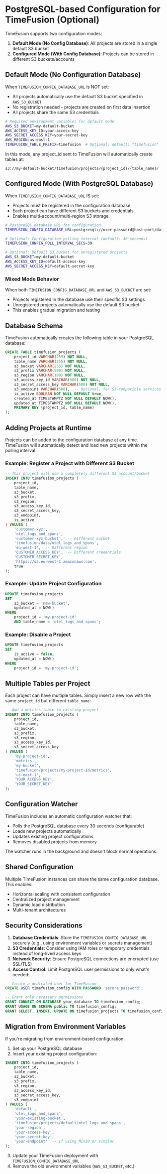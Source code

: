 # PostgreSQL-based Configuration for TimeFusion (Optional)

TimeFusion supports two configuration modes:

1. **Default Mode (No Config Database)**: All projects are stored in a single default S3 bucket
2. **Configured Mode (With Config Database)**: Projects can be stored in different S3 buckets/accounts

## Default Mode (No Configuration Database)

When `TIMEFUSION_CONFIG_DATABASE_URL` is NOT set:
- All projects automatically use the default S3 bucket specified in `AWS_S3_BUCKET`
- No registration needed - projects are created on first data insertion
- All projects share the same S3 credentials

```bash
# Required environment variables for default mode
AWS_S3_BUCKET=my-default-bucket
AWS_ACCESS_KEY_ID=your-access-key
AWS_SECRET_ACCESS_KEY=your-secret-key
AWS_REGION=us-east-1
TIMEFUSION_TABLE_PREFIX=timefusion  # Optional, default: "timefusion"
```

In this mode, any project_id sent to TimeFusion will automatically create tables at:
```
s3://my-default-bucket/timefusion/projects/{project_id}/{table_name}/
```

## Configured Mode (With PostgreSQL Database)

When `TIMEFUSION_CONFIG_DATABASE_URL` IS set:
- Projects must be registered in the configuration database
- Each project can have different S3 buckets and credentials
- Enables multi-account/multi-region S3 storage

```bash
# PostgreSQL database URL for configuration
TIMEFUSION_CONFIG_DATABASE_URL=postgresql://user:password@host:port/database

# Optional: Configuration polling interval (default: 30 seconds)
TIMEFUSION_CONFIG_POLL_INTERVAL_SECS=30

# Optional: Default S3 bucket for unregistered projects
AWS_S3_BUCKET=my-default-bucket
AWS_ACCESS_KEY_ID=default-access-key
AWS_SECRET_ACCESS_KEY=default-secret-key
```

### Mixed Mode Behavior

When both `TIMEFUSION_CONFIG_DATABASE_URL` and `AWS_S3_BUCKET` are set:
- Projects registered in the database use their specific S3 settings
- Unregistered projects automatically use the default S3 bucket
- This enables gradual migration and testing

## Database Schema

TimeFusion automatically creates the following table in your PostgreSQL database:

```sql
CREATE TABLE timefusion_projects (
    project_id VARCHAR(255) NOT NULL,
    table_name VARCHAR(255) NOT NULL,
    s3_bucket VARCHAR(255) NOT NULL,
    s3_prefix VARCHAR(500) NOT NULL,
    s3_region VARCHAR(100) NOT NULL,
    s3_access_key_id VARCHAR(500) NOT NULL,
    s3_secret_access_key VARCHAR(500) NOT NULL,
    s3_endpoint VARCHAR(500),  -- Optional, for S3-compatible services
    is_active BOOLEAN NOT NULL DEFAULT true,
    created_at TIMESTAMPTZ NOT NULL DEFAULT NOW(),
    updated_at TIMESTAMPTZ NOT NULL DEFAULT NOW(),
    PRIMARY KEY (project_id, table_name)
);
```

## Adding Projects at Runtime

Projects can be added to the configuration database at any time. TimeFusion will automatically detect and load new projects within the polling interval.

### Example: Register a Project with Different S3 Bucket

```sql
-- This project will use a completely different S3 account/bucket
INSERT INTO timefusion_projects (
    project_id,
    table_name,
    s3_bucket,
    s3_prefix,
    s3_region,
    s3_access_key_id,
    s3_secret_access_key,
    s3_endpoint,
    is_active
) VALUES (
    'customer-xyz',
    'otel_logs_and_spans',
    'customer-xyz-bucket',  -- Different bucket
    'timefusion/data/otel_logs_and_spans',
    'eu-west-1',  -- Different region
    'CUSTOMER_ACCESS_KEY',  -- Different credentials
    'CUSTOMER_SECRET_KEY',
    'https://s3.eu-west-1.amazonaws.com',
    true
);
```

### Example: Update Project Configuration

```sql
UPDATE timefusion_projects 
SET 
    s3_bucket = 'new-bucket',
    updated_at = NOW()
WHERE 
    project_id = 'my-project-id' 
    AND table_name = 'otel_logs_and_spans';
```

### Example: Disable a Project

```sql
UPDATE timefusion_projects 
SET 
    is_active = false,
    updated_at = NOW()
WHERE 
    project_id = 'my-project-id';
```

## Multiple Tables per Project

Each project can have multiple tables. Simply insert a new row with the same `project_id` but different `table_name`:

```sql
-- Add a metrics table to existing project
INSERT INTO timefusion_projects (
    project_id,
    table_name,
    s3_bucket,
    s3_prefix,
    s3_region,
    s3_access_key_id,
    s3_secret_access_key
) VALUES (
    'my-project-id',
    'metrics',
    'my-bucket',
    'timefusion/projects/my-project-id/metrics',
    'us-east-1',
    'YOUR_ACCESS_KEY',
    'YOUR_SECRET_KEY'
);
```

## Configuration Watcher

TimeFusion includes an automatic configuration watcher that:
- Polls the PostgreSQL database every 30 seconds (configurable)
- Loads new projects automatically
- Updates existing project configurations
- Removes disabled projects from memory

The watcher runs in the background and doesn't block normal operations.

## Shared Configuration

Multiple TimeFusion instances can share the same configuration database. This enables:
- Horizontal scaling with consistent configuration
- Centralized project management
- Dynamic load distribution
- Multi-tenant architectures

## Security Considerations

1. **Database Credentials**: Store the `TIMEFUSION_CONFIG_DATABASE_URL` securely (e.g., using environment variables or secrets management)
2. **S3 Credentials**: Consider using IAM roles or temporary credentials instead of long-lived access keys
3. **Network Security**: Ensure PostgreSQL connections are encrypted (use SSL/TLS)
4. **Access Control**: Limit PostgreSQL user permissions to only what's needed:

```sql
-- Create a dedicated user for TimeFusion
CREATE USER timefusion_config WITH PASSWORD 'secure_password';

-- Grant only necessary permissions
GRANT CONNECT ON DATABASE your_database TO timefusion_config;
GRANT USAGE ON SCHEMA public TO timefusion_config;
GRANT SELECT, INSERT, UPDATE ON timefusion_projects TO timefusion_config;
```

## Migration from Environment Variables

If you're migrating from environment-based configuration:

1. Set up your PostgreSQL database
2. Insert your existing project configuration:

```sql
INSERT INTO timefusion_projects (
    project_id,
    table_name,
    s3_bucket,
    s3_prefix,
    s3_region,
    s3_access_key_id,
    s3_secret_access_key,
    s3_endpoint
) VALUES (
    'default',
    'otel_logs_and_spans',
    'your-existing-bucket',
    'timefusion/projects/default/otel_logs_and_spans',
    'your-region',
    'your-access-key',
    'your-secret-key',
    'your-endpoint'  -- if using MinIO or similar
);
```

3. Update your TimeFusion deployment with `TIMEFUSION_CONFIG_DATABASE_URL`
4. Remove the old environment variables (`AWS_S3_BUCKET`, etc.)